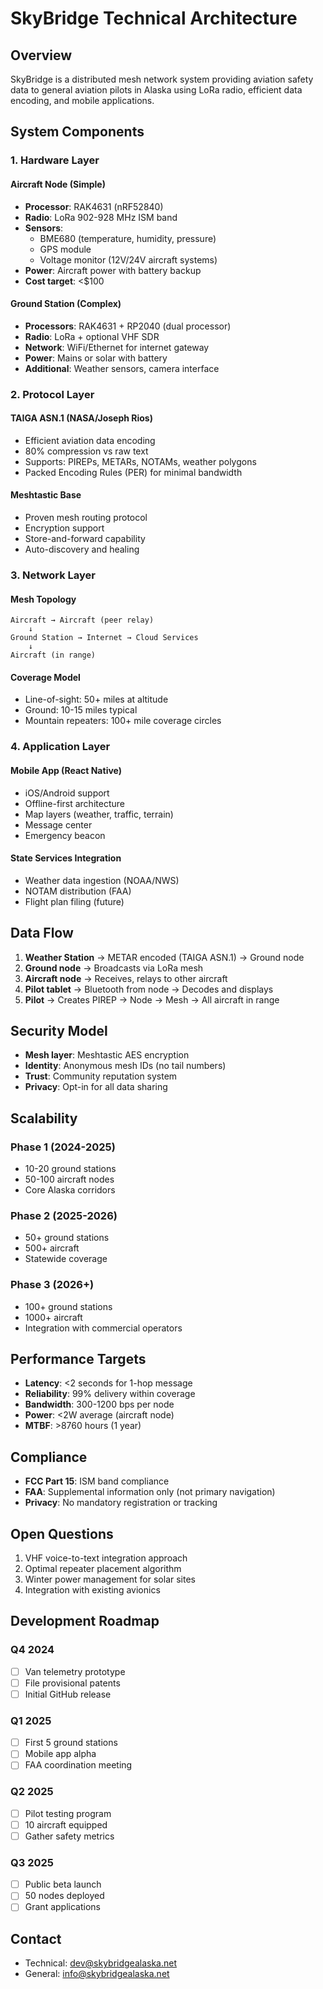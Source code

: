 # SkyBridge Technical Architecture

## Overview
SkyBridge is a distributed mesh network system providing aviation safety data to general aviation pilots in Alaska using LoRa radio, efficient data encoding, and mobile applications.

## System Components

### 1. Hardware Layer

#### Aircraft Node (Simple)
- **Processor**: RAK4631 (nRF52840)
- **Radio**: LoRa 902-928 MHz ISM band
- **Sensors**: 
  - BME680 (temperature, humidity, pressure)
  - GPS module
  - Voltage monitor (12V/24V aircraft systems)
- **Power**: Aircraft power with battery backup
- **Cost target**: <$100

#### Ground Station (Complex)
- **Processors**: RAK4631 + RP2040 (dual processor)
- **Radio**: LoRa + optional VHF SDR
- **Network**: WiFi/Ethernet for internet gateway
- **Power**: Mains or solar with battery
- **Additional**: Weather sensors, camera interface

### 2. Protocol Layer

#### TAIGA ASN.1 (NASA/Joseph Rios)
- Efficient aviation data encoding
- 80% compression vs raw text
- Supports: PIREPs, METARs, NOTAMs, weather polygons
- Packed Encoding Rules (PER) for minimal bandwidth

#### Meshtastic Base
- Proven mesh routing protocol
- Encryption support
- Store-and-forward capability
- Auto-discovery and healing

### 3. Network Layer

#### Mesh Topology
```
Aircraft → Aircraft (peer relay)
    ↓
Ground Station → Internet → Cloud Services
    ↓
Aircraft (in range)
```

#### Coverage Model
- Line-of-sight: 50+ miles at altitude
- Ground: 10-15 miles typical
- Mountain repeaters: 100+ mile coverage circles

### 4. Application Layer

#### Mobile App (React Native)
- iOS/Android support
- Offline-first architecture
- Map layers (weather, traffic, terrain)
- Message center
- Emergency beacon

#### State Services Integration
- Weather data ingestion (NOAA/NWS)
- NOTAM distribution (FAA)
- Flight plan filing (future)

## Data Flow

1. **Weather Station** → METAR encoded (TAIGA ASN.1) → Ground node
2. **Ground node** → Broadcasts via LoRa mesh
3. **Aircraft node** → Receives, relays to other aircraft
4. **Pilot tablet** → Bluetooth from node → Decodes and displays
5. **Pilot** → Creates PIREP → Node → Mesh → All aircraft in range

## Security Model

- **Mesh layer**: Meshtastic AES encryption
- **Identity**: Anonymous mesh IDs (no tail numbers)
- **Trust**: Community reputation system
- **Privacy**: Opt-in for all data sharing

## Scalability

### Phase 1 (2024-2025)
- 10-20 ground stations
- 50-100 aircraft nodes
- Core Alaska corridors

### Phase 2 (2025-2026)
- 50+ ground stations
- 500+ aircraft
- Statewide coverage

### Phase 3 (2026+)
- 100+ ground stations
- 1000+ aircraft
- Integration with commercial operators

## Performance Targets

- **Latency**: <2 seconds for 1-hop message
- **Reliability**: 99% delivery within coverage
- **Bandwidth**: 300-1200 bps per node
- **Power**: <2W average (aircraft node)
- **MTBF**: >8760 hours (1 year)

## Compliance

- **FCC Part 15**: ISM band compliance
- **FAA**: Supplemental information only (not primary navigation)
- **Privacy**: No mandatory registration or tracking

## Open Questions

1. VHF voice-to-text integration approach
2. Optimal repeater placement algorithm
3. Winter power management for solar sites
4. Integration with existing avionics

## Development Roadmap

### Q4 2024
- [ ] Van telemetry prototype
- [ ] File provisional patents
- [ ] Initial GitHub release

### Q1 2025
- [ ] First 5 ground stations
- [ ] Mobile app alpha
- [ ] FAA coordination meeting

### Q2 2025
- [ ] Pilot testing program
- [ ] 10 aircraft equipped
- [ ] Gather safety metrics

### Q3 2025
- [ ] Public beta launch
- [ ] 50 nodes deployed
- [ ] Grant applications

## Contact
- Technical: dev@skybridgealaska.net
- General: info@skybridgealaska.net
